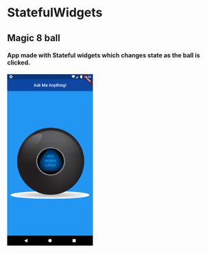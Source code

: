 # StatefulWidgets
## Magic 8 ball
#### App made with Stateful widgets which changes state as the ball is clicked.
<img src="home_page.png" width="200">

